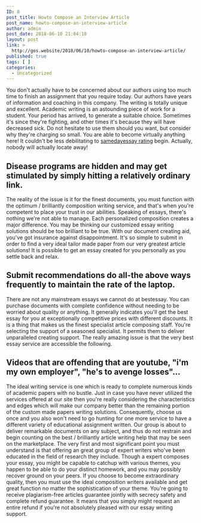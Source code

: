 ```yaml
---
ID: 8
post_title: Howto Compose an Interview Article
post_name: howto-compose-an-interview-article
author: admin
post_date: 2018-06-10 21:04:10
layout: post
link: >
  http://gos.website/2018/06/10/howto-compose-an-interview-article/
published: true
tags: [ ]
categories:
  - Uncategorized
---
```

<p>You don't actually have to be concerned about our authors using too much time to finish an assignment that you require today. Our authors have years of information and coaching in this company. The writing is totally unique and excellent. Academic writing is an astounding piece of work for a student.<!--more--> Your period has arrived, to generate a suitable choice. Sometimes it's since they're fighting, and other times it's because they will have decreased sick. Do not hesitate to use them should you want, but consider why they're charging so small. You are able to become virtually anything here! It couldn't be less debilitating to <a href="https://paper-helper.org/">samedayessay rating</a> begin. Actually, nobody will actually locate away!    <h2>Disease programs are hidden and may get stimulated by simply hitting a relatively ordinary link.</h2></p><p>The reality of the issue is it for the finest documents, you must function with the optimum / brilliantly composition writing service, and that's when you're competent to place your trust in our abilities. Speaking of essays, there's nothing we're not able to manage. Each personalized composition creates a major difference. You may be thinking our customized essay writing solutions should be too brilliant to be true. With our document creating aid, you've got insurance against disappointment. It's so simple to submit in order to find a very ideal tailor made paper from our very greatest article solutions! It is possible to get an essay created for you personally as you settle back and relax.  <h2>Submit  recommendations  do all-the above ways frequently to maintain the rate of the laptop.</h2></p><p>There are not any mainstream essays we cannot do at bestessay. You can purchase documents with complete confidence without needing to be worried about quality or anything. It generally indicates you'll get the best essay for you at exceptionally competitive prices with different discounts. It is a thing that makes us the finest specialist article composing staff. You're selecting the support of a seasoned specialist. It permits them to deliver unparalleled creating support. The really amazing issue is that the very best essay service are accessible the following.  <h2>Videos that are offending that are youtube, &quot;i'm my own employer&quot;, &quot;he's to avenge losses&quot;...</h2></p><p>The ideal writing service is one which is ready to complete numerous kinds of academic papers with no bustle. Just in case you have never utilized the services offered at our site then you're really considering the characteristics and edges which will make our company better than the remaining portion of the custom made papers writing solutions. Consequently, choose us once and you also won't need to go hunting for one more service to have a different variety of educational assignment written. Our group is about to deliver remarkable documents on any subject, and thus do not restrain and begin counting on the best / brilliantly article writing help that may be seen on the marketplace. The very first and most significant point you must understand is that offering an great group of expert writers who've been educated in the field of research they include. Though a expert composes your essay, you might be capable to catchup with various themes, you happen to be able to do your distinct homework, and you may possibly recover ground on your peers. If you choose to become extraordinary quality, then you must use the ideal composition writers available and get great function no matter the sophistication of your theme. You're going to receive plagiarism-free articles guarantee jointly with secrecy safety and complete refund guarantee. It means that you simply might request an entire refund if you're not absolutely pleased with our essay writing support. 
</p>